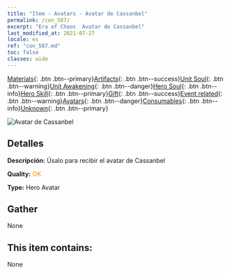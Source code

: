 ```yaml
---
title: "Item - Avatars - Avatar de Cassanbel"
permalink: /con_587/
excerpt: "Era of Chaos  Avatar de Cassanbel"
last_modified_at: 2021-07-27
locale: es
ref: "con_587.md"
toc: false
classes: wide
---
```

 [Materials](/ItemsES/){: .btn .btn--primary}[Artifacts](/ItemsES/Artifacts/){: .btn .btn--success}[Unit Soul](/ItemsES/UnitSoul/){: .btn .btn--warning}[Unit Awakening](/ItemsES/UnitAwakening/){: .btn .btn--danger}[Hero Soul](/ItemsES/HeroSoul/){: .btn .btn--info}[Hero Skill](/ItemsES/HeroSkill/){: .btn .btn--primary}[Gift](/ItemsES/Gift/){: .btn .btn--success}[Event related](/ItemsES/Events/){: .btn .btn--warning}[Avatars](/ItemsES/Avatars/){: .btn .btn--danger}[Consumables](/ItemsES/Consumables/){: .btn .btn--info}[Unknown](/ItemsES/Unknown/){: .btn .btn--primary}

 ![Avatar de Cassanbel](/images/h/h_Cassanbel.jpg)

## Detalles
 **Descripción:** Úsalo para recibir el avatar de Cassanbel

 **Quality:** <span style="color: #FF8C00">OK</span>

 **Type:** Hero Avatar

## Gather

  None

## This item contains:

  None


